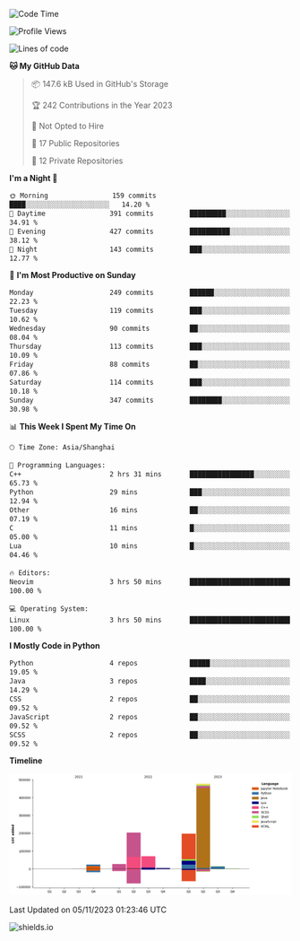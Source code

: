 <!--START_SECTION:waka-->
![Code Time](http://img.shields.io/badge/Code%20Time-349%20hrs%2043%20mins-blue)

![Profile Views](http://img.shields.io/badge/Profile%20Views-0-blue)

![Lines of code](https://img.shields.io/badge/From%20Hello%20World%20I%27ve%20Written-1.0%20million%20lines%20of%20code-blue)

**🐱 My GitHub Data** 

> 📦 147.6 kB Used in GitHub's Storage 
 > 
> 🏆 242 Contributions in the Year 2023
 > 
> 🚫 Not Opted to Hire
 > 
> 📜 17 Public Repositories 
 > 
> 🔑 12 Private Repositories 
 > 
**I'm a Night 🦉** 

```text
🌞 Morning                159 commits         ████░░░░░░░░░░░░░░░░░░░░░   14.20 % 
🌆 Daytime                391 commits         █████████░░░░░░░░░░░░░░░░   34.91 % 
🌃 Evening                427 commits         ██████████░░░░░░░░░░░░░░░   38.12 % 
🌙 Night                  143 commits         ███░░░░░░░░░░░░░░░░░░░░░░   12.77 % 
```
📅 **I'm Most Productive on Sunday** 

```text
Monday                   249 commits         ██████░░░░░░░░░░░░░░░░░░░   22.23 % 
Tuesday                  119 commits         ███░░░░░░░░░░░░░░░░░░░░░░   10.62 % 
Wednesday                90 commits          ██░░░░░░░░░░░░░░░░░░░░░░░   08.04 % 
Thursday                 113 commits         ███░░░░░░░░░░░░░░░░░░░░░░   10.09 % 
Friday                   88 commits          ██░░░░░░░░░░░░░░░░░░░░░░░   07.86 % 
Saturday                 114 commits         ███░░░░░░░░░░░░░░░░░░░░░░   10.18 % 
Sunday                   347 commits         ████████░░░░░░░░░░░░░░░░░   30.98 % 
```


📊 **This Week I Spent My Time On** 

```text
🕑︎ Time Zone: Asia/Shanghai

💬 Programming Languages: 
C++                      2 hrs 31 mins       ████████████████░░░░░░░░░   65.73 % 
Python                   29 mins             ███░░░░░░░░░░░░░░░░░░░░░░   12.94 % 
Other                    16 mins             ██░░░░░░░░░░░░░░░░░░░░░░░   07.19 % 
C                        11 mins             █░░░░░░░░░░░░░░░░░░░░░░░░   05.00 % 
Lua                      10 mins             █░░░░░░░░░░░░░░░░░░░░░░░░   04.46 % 

🔥 Editors: 
Neovim                   3 hrs 50 mins       █████████████████████████   100.00 % 

💻 Operating System: 
Linux                    3 hrs 50 mins       █████████████████████████   100.00 % 
```

**I Mostly Code in Python** 

```text
Python                   4 repos             █████░░░░░░░░░░░░░░░░░░░░   19.05 % 
Java                     3 repos             ████░░░░░░░░░░░░░░░░░░░░░   14.29 % 
CSS                      2 repos             ██░░░░░░░░░░░░░░░░░░░░░░░   09.52 % 
JavaScript               2 repos             ██░░░░░░░░░░░░░░░░░░░░░░░   09.52 % 
SCSS                     2 repos             ██░░░░░░░░░░░░░░░░░░░░░░░   09.52 % 
```



**Timeline**

![Lines of Code chart](https://raw.githubusercontent.com/kopp4/kopp4/main/assets/bar_graph.png)


 Last Updated on 05/11/2023 01:23:46 UTC
<!--END_SECTION:waka-->
![shields.io](https://img.shields.io/github/commit-activity/w/kopp4/kopp4?color=g&label=abusing%20bot&style=flat-square)
